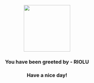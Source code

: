 <p align="center">
            <img src="https://raw.githubusercontent.com/PokeAPI/sprites/master/sprites/pokemon/447.png" width="150" height="150">
          </p>
          <h3 align="center">You have been greeted by - <b>RIOLU</b></h3>
          <h3 align="center">Have a nice day!</h3>
